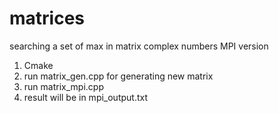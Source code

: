 # matrices
searching a set of max in matrix complex numbers
MPI version

1. Cmake
2. run matrix_gen.cpp for generating new matrix
3. run matrix_mpi.cpp 
4. result will be in mpi_output.txt
